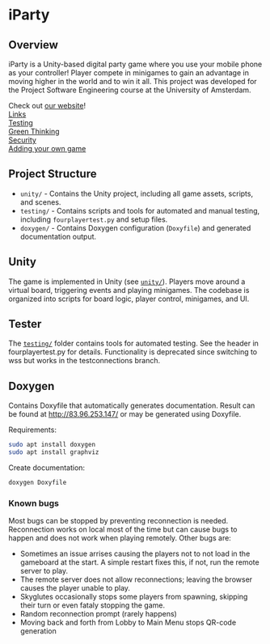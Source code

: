 # iParty

## Overview
iParty is a Unity-based digital party game where you use your mobile phone as your controller! Player compete in minigames to gain an advantage in moving higher in the world and to win it all. This project was developed for the Project Software Engineering course at the University of Amsterdam.

Check out [our website](http://83.96.253.147/)!<br>
[Links](http://83.96.253.147/d2/d15/md_files.html)<br>
[Testing](http://83.96.253.147/de/d6a/md_testing.html)<br>
[Green Thinking](http://83.96.253.147/de/dc7/md_greenthinking.html)<br>
[Security](http://83.96.253.147/d3/d79/md_security.html)<br>
[Adding your own game](http://83.96.253.147/db/d3d/md_buildinggame.html)<br>


## Project Structure
- `unity/` - Contains the Unity project, including all game assets, scripts, and scenes.
- `testing/` - Contains scripts and tools for automated and manual testing, including `fourplayertest.py` and setup files.
- `doxygen/` - Contains Doxygen configuration (`Doxyfile`) and generated documentation output.

## Unity
The game is implemented in Unity (see [`unity/`](unity/)).
Players move around a virtual board, triggering events and playing minigames. The codebase is organized into scripts for board logic, player control, minigames, and UI.

## Tester
The [`testing/`](testing/) folder contains tools for automated testing. See the header in fourplayertest.py for details. Functionality is deprecated since switching to wss but works in the testconnections branch.

## Doxygen
Contains Doxyfile that automatically generates documentation. Result can be found at http://83.96.253.147/ or may be generated using Doxyfile.

Requirements:
```bash
sudo apt install doxygen
sudo apt install graphviz
```

Create documentation:
```bash
doxygen Doxyfile
```

### Known bugs
Most bugs can be stopped by preventing reconnection is needed. Reconnection works on local most of the time but can cause bugs to happen and does not work when playing remotely. Other bugs are:

- Sometimes an issue arrises causing the players not to not load in the gameboard at the start. A simple restart fixes this, if not, run the remote server to play.
- The remote server does not allow reconnections; leaving the browser causes the player unable to play.
- Skyglutes occasionally stops some players from spawning, skipping their turn or even fataly stopping the game.
- Random reconnection prompt (rarely happens)
- Moving back and forth from Lobby to Main Menu stops QR-code generation

